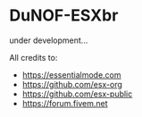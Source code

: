 # DuNOF-ESXbr
under development...

All credits to:
- https://essentialmode.com
- https://github.com/esx-org
- https://github.com/esx-public
- https://forum.fivem.net